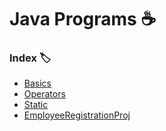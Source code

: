 
# Java Programs ☕



### Index 🏷

+ [Basics](https://github.com/Aisha29301/Java_Programs/tree/main/Basics)
+ [Operators](https://github.com/Aisha29301/Java_Programs/tree/main/Operators)
+ [Static](https://github.com/Aisha29301/Java_Programs/tree/main/Static)
+ [EmployeeRegistrationProj](https://github.com/Aisha29301/Java_Programs/tree/main/EmployeeRegistrationProj)

